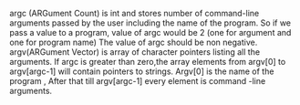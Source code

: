 argc (ARGument Count) is int and stores number of command-line arguments passed by the user including the name of the program. So if we pass a value to a program, value of argc would be 2 (one for argument and one for program name)
The value of argc should be non negative.
argv(ARGument Vector) is array of character pointers listing all the arguments.
If argc is greater than zero,the array elements from argv[0] to argv[argc-1] will contain pointers to strings.
Argv[0] is the name of the program , After that till argv[argc-1] every element is command -line arguments.
